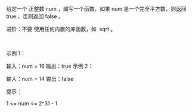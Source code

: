 给定一个 正整数 num ，编写一个函数，如果 num 是一个完全平方数，则返回 true ，否则返回 false 。

进阶：不要 使用任何内置的库函数，如  sqrt 。

 

示例 1：

输入：num = 16
输出：true
示例 2：

输入：num = 14
输出：false
 

提示：

1 <= num <= 2^31 - 1
